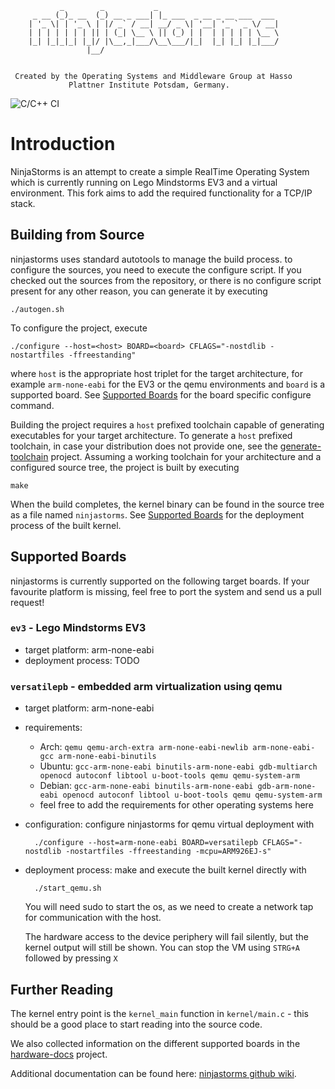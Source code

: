 
               _        _           _
         _ __ (_)_ __  (_) __ _ ___| |_ ___  _ __ _ __ ___  ___
        | '_ \| | '_ \ | |/ _` / __| __/ _ \| '__| '_ ` _ \/ __|
        | | | | | | | || | (_| \__ \ || (_) | |  | | | | | \__ \
        |_| |_|_|_| |_|/ |\__,_|___/\__\___/|_|  |_| |_| |_|___/
                     |__/


     Created by the Operating Systems and Middleware Group at Hasso
                 Plattner Institute Potsdam, Germany.

![C/C++ CI](https://github.com/hpi-bs2-st2020-ninjastorms-network/ninjastorms/workflows/C/C++%20CI/badge.svg)

# Introduction

NinjaStorms is an attempt to create a simple RealTime Operating System which
is currently running on Lego Mindstorms EV3 and a virtual environment. This fork aims to add the required functionality for a TCP/IP stack.

## Building from Source

ninjastorms uses standard autotools to manage the build process. to configure
the sources, you need to execute the configure script. If you checked out the
sources from the repository, or there is no configure script present for any
other reason, you can generate it by executing

    ./autogen.sh

To configure the project, execute

    ./configure --host=<host> BOARD=<board> CFLAGS="-nostdlib -nostartfiles -ffreestanding"

where `host` is the appropriate host triplet for the target architecture,
for example `arm-none-eabi` for the EV3 or the qemu environments and `board`
is a supported board. See [Supported Boards](#supported-boards) for the board specific configure command.

Building the project requires a `host` prefixed toolchain capable of generating
executables for your target architecture. To generate a `host` prefixed
toolchain, in case your distribution does not provide one, see the
[generate-toolchain](https://github.com/ninjastorms/toolchain-generator)
project. Assuming a working toolchain for your architecture and a configured
source tree, the project is built by executing

    make

When the build completes, the kernel binary can be found in the source tree
as a file named `ninjastorms`. See [Supported Boards](#supported-boards) for the deployment
process of the built kernel.

## Supported Boards

ninjastorms is currently supported on the following target boards. If your
favourite platform is missing, feel free to port the system and send us a
pull request!

### `ev3` - Lego Mindstorms EV3

- target platform: arm-none-eabi
- deployment process: TODO

### `versatilepb` - embedded arm virtualization using qemu

- target platform: arm-none-eabi
- requirements:
  - Arch: `qemu qemu-arch-extra arm-none-eabi-newlib arm-none-eabi-gcc arm-none-eabi-binutils`
  - Ubuntu: `gcc-arm-none-eabi binutils-arm-none-eabi gdb-multiarch openocd autoconf libtool u-boot-tools qemu qemu-system-arm`
  - Debian: `gcc-arm-none-eabi binutils-arm-none-eabi gdb-arm-none-eabi openocd autoconf libtool u-boot-tools qemu qemu-system-arm`
  - feel free to add the requirements for other operating systems here
- configuration: configure ninjastorms for qemu virtual deployment with

        ./configure --host=arm-none-eabi BOARD=versatilepb CFLAGS="-nostdlib -nostartfiles -ffreestanding -mcpu=ARM926EJ-s"

- deployment process: make and execute the built kernel directly with

        ./start_qemu.sh

  You will need sudo to start the os, as we need to create a network tap for communication with the host.

  The hardware access to the device periphery will fail silently, but the
  kernel output will still be shown.
  You can stop the VM using `STRG+A` followed by pressing `X`

## Further Reading

The kernel entry point is the `kernel_main` function in `kernel/main.c` - this
should be a good place to start reading into the source code.

We also collected information on the different supported boards in the
[hardware-docs](https://github.com/ninjastorms/hardware-docs) project.

Additional documentation can be found here:
[ninjastorms github wiki](https://github.com/ninjastorms/ninjastorms/wiki).
